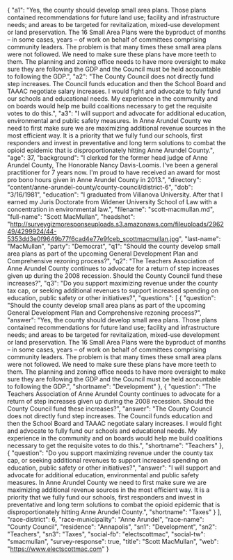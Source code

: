{
  "a1": "Yes, the county should develop small area plans. Those plans contained recommendations for future land use; facility and infrastructure needs; and areas to be targeted for revitalization, mixed-use development or land preservation. The 16 Small Area Plans were the byproduct of months – in some cases, years – of work on behalf of committees comprising community leaders. The problem is that many times these small area plans were not followed. We need to make sure these plans have more teeth to them. The planning and zoning office needs to have more oversight to make sure they are following the GDP and the Council must be held accountable to following the GDP.",
  "a2": "The County Council does not directly fund step increases. The Council funds education and then the School Board and TAAAC negotiate salary increases. I would fight and advocate to fully fund our schools and educational needs. My experience in the community and on boards would help me build coalitions necessary to get the requisite votes to do this.",
  "a3": "I will support and advocate for additional education, environmental and public safety measures. In Anne Arundel County we need to first make sure we are maximizing additional revenue sources in the most efficient way. It is a priority that we fully fund our schools, first responders and invest in preventative and long term solutions to combat the opioid epidemic that is disproportionately hitting Anne Arundel County.",
  "age": 37,
  "background": "I clerked for the former head judge of Anne Arundel County, The Honorable Nancy Davis-Loomis. I've been a general practitioner for 7 years now. I'm proud to have received an award for most pro bono hours given in Anne Arundel County in 2013.",
  "directory": "content/anne-arundel-county/county-council/district-6",
  "dob": "3/16/1981",
  "education": "I graduated from Villanova University. After that I earned my Juris Doctorate from Widener University School of Law with a concentration in environmental law.",
  "filename": "scott-macmullan.md",
  "full-name": "Scott MacMullan",
  "headshot": "http://surveygizmoresponseuploads.s3.amazonaws.com/fileuploads/296249/4299924/44-5353dd3e0f9649b77f6cad4e77e9fceb_scottmacmullan.jpg",
  "last-name": "MacMullan",
  "party": "Democrat",
  "q1": "Should the county develop small area plans as part of the upcoming General Development Plan and Comprehensive rezoning process?",
  "q2": "The Teachers Association of Anne Arundel County continues to advocate for a return of step increases given up during the 2008 recession. Should the County Council fund these increases?",
  "q3": "Do you support maximizing revenue under the county tax cap, or seeking additional revenues to support increased spending on education, public safety or other initiatives?",
  "questions": [
    {
      "question": "Should the county develop small area plans as part of the upcoming General Development Plan and Comprehensive rezoning process?",
      "answer": "Yes, the county should develop small area plans. Those plans contained recommendations for future land use; facility and infrastructure needs; and areas to be targeted for revitalization, mixed-use development or land preservation. The 16 Small Area Plans were the byproduct of months – in some cases, years – of work on behalf of committees comprising community leaders. The problem is that many times these small area plans were not followed. We need to make sure these plans have more teeth to them. The planning and zoning office needs to have more oversight to make sure they are following the GDP and the Council must be held accountable to following the GDP.",
      "shortname": "Development"
    },
    {
      "question": "The Teachers Association of Anne Arundel County continues to advocate for a return of step increases given up during the 2008 recession. Should the County Council fund these increases?",
      "answer": "The County Council does not directly fund step increases. The Council funds education and then the School Board and TAAAC negotiate salary increases. I would fight and advocate to fully fund our schools and educational needs. My experience in the community and on boards would help me build coalitions necessary to get the requisite votes to do this.",
      "shortname": "Teachers"
    },
    {
      "question": "Do you support maximizing revenue under the county tax cap, or seeking additional revenues to support increased spending on education, public safety or other initiatives?",
      "answer": "I will support and advocate for additional education, environmental and public safety measures. In Anne Arundel County we need to first make sure we are maximizing additional revenue sources in the most efficient way. It is a priority that we fully fund our schools, first responders and invest in preventative and long term solutions to combat the opioid epidemic that is disproportionately hitting Anne Arundel County.",
      "shortname": "Taxes"
    }
  ],
  "race-district": 6,
  "race-municipality": "Anne Arundel",
  "race-name": "County Council",
  "residence": "Annapolis",
  "sn1": "Development",
  "sn2": "Teachers",
  "sn3": "Taxes",
  "social-fb": "electscottmac",
  "social-tw": "smacmullan",
  "survey-response": true,
  "title": "Scott MacMullan",
  "web": "https://www.electscottmac.com"
}
